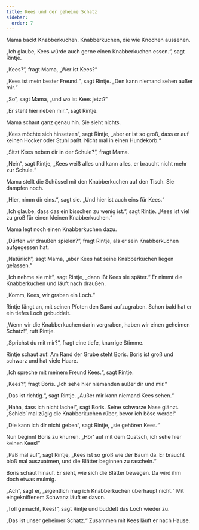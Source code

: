 ```yaml
---
title: Kees und der geheime Schatz
sidebar:
  order: 7
---
```


Mama backt Knabberkuchen. Knabberkuchen, die wie Knochen aussehen.

„Ich glaube, Kees würde auch gerne einen Knabberkuchen essen.“, sagt Rintje.

„Kees?“, fragt Mama, „Wer ist Kees?“

„Kees ist mein bester Freund.“, sagt Rintje. „Den kann niemand sehen außer mir.“

„So“, sagt Mama, „und wo ist Kees jetzt?“

„Er steht hier neben mir.“, sagt Rintje.

Mama schaut ganz genau hin. Sie sieht nichts.

„Kees möchte sich hinsetzen“, sagt Rintje, „aber er ist so groß, dass er auf keinen Hocker oder Stuhl paßt. Nicht mal in einen Hundekorb.“

„Sitzt Kees neben dir in der Schule?“, fragt Mama.

„Nein“, sagt Rintje, „Kees weiß alles und kann alles, er braucht nicht mehr zur Schule.“

Mama stellt die Schüssel mit den Knabberkuchen auf den Tisch. Sie dampfen noch.

„Hier, nimm dir eins.“, sagt sie. „Und hier ist auch eins für Kees.“

„Ich glaube, dass das ein bisschen zu wenig ist.“, sagt Rintje. „Kees ist viel zu groß für einen kleinen Knabberkuchen.“

Mama legt noch einen Knabberkuchen dazu.

„Dürfen wir draußen spielen?“, fragt Rintje, als er sein Knabberkuchen aufgegessen hat.

„Natürlich“, sagt Mama, „aber Kees hat seine Knabberkuchen liegen gelassen.“

„Ich nehme sie mit“, sagt Rintje, „dann ißt Kees sie später.“ Er nimmt die Knabberkuchen und läuft nach draußen.

„Komm, Kees, wir graben ein Loch.“

Rintje fängt an, mit seinen Pfoten den Sand aufzugraben. Schon bald hat er ein tiefes Loch gebuddelt.

„Wenn wir die Knabberkuchen darin vergraben, haben wir einen geheimen Schatz!“, ruft Rintje.

„Sprichst du mit mir?“, fragt eine tiefe, knurrige Stimme.

Rintje schaut auf. Am Rand der Grube steht Boris. Boris ist groß und schwarz und hat viele Haare.

„Ich spreche mit meinem Freund Kees.“, sagt Rintje.

„Kees?“, fragt Boris. „Ich sehe hier niemanden außer dir und mir.“

„Das ist richtig.“, sagt Rintje. „Außer mir kann niemand Kees sehen.“

„Haha, dass ich nicht lache!“, sagt Boris. Seine schwarze Nase glänzt. „Schieb’ mal zügig die Knabberkuchen rüber, bevor ich böse werde!“

„Die kann ich dir nicht geben“, sagt Rintje, „sie gehören Kees.“

Nun beginnt Boris zu knurren. „Hör’ auf mit dem Quatsch, ich sehe hier keinen Kees!“

„Paß mal auf“, sagt Rintje, „Kees ist so groß wie der Baum da. Er braucht bloß mal auszuatmen, und die Blätter beginnen zu rascheln.“

Boris schaut hinauf. Er sieht, wie sich die Blätter bewegen. Da wird ihm doch etwas mulmig.

„Ach“, sagt er, „eigentlich mag ich Knabberkuchen überhaupt nicht.“ Mit eingekniffenem Schwanz läuft er davon.

„Toll gemacht, Kees!“, sagt Rintje und buddelt das Loch wieder zu.

„Das ist unser geheimer Schatz.“ Zusammen mit Kees läuft er nach Hause.
